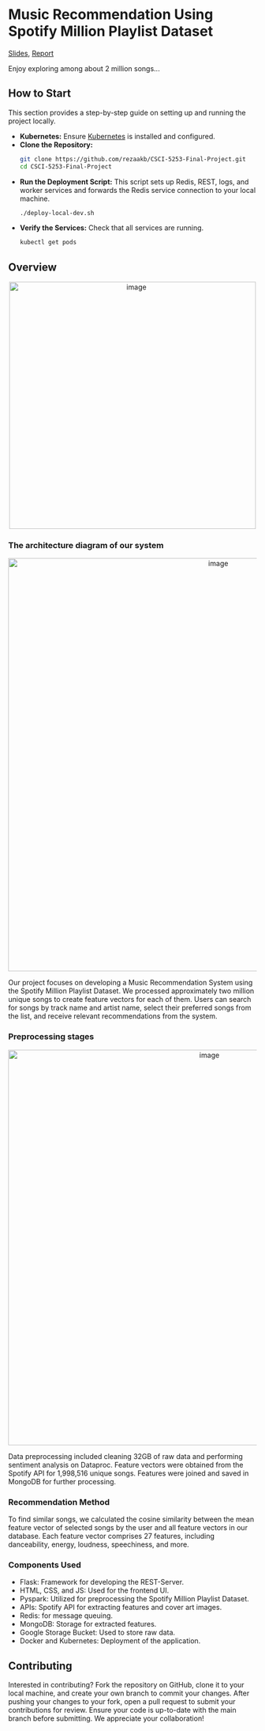 # Music Recommendation Using Spotify Million Playlist Dataset

[Slides](https://docs.google.com/presentation/d/1ecWfFkn9KhqBlpo_bE-1zvL_RSZFfAWjZK_HFz3N0BU/edit?usp=sharing), [Report](https://docs.google.com/document/d/1o7_80qezwflZwY2l8-gyAfHA2kHTRYfPu1GkQgcSPeo/edit?usp=sharing)

Enjoy exploring among about 2 million songs...

## How to Start

This section provides a step-by-step guide on setting up and running the project locally.

- **Kubernetes:** Ensure [Kubernetes](https://kubernetes.io/) is installed and configured.
- **Clone the Repository:** 
  ```sh
  git clone https://github.com/rezaakb/CSCI-5253-Final-Project.git
  cd CSCI-5253-Final-Project
  ```
- **Run the Deployment Script:** This script sets up Redis, REST, logs, and worker services and forwards the Redis service connection to your local machine.
  ```sh
  ./deploy-local-dev.sh
  ```
- **Verify the Services:** Check that all services are running.
  ```sh
  kubectl get pods
  ```

## Overview
<p align="center">
<img width="500" alt="image" src="http://drive.google.com/uc?export=view&id=1Y0PMu0Atrc00DwJb8HaKa4nXZ6wOS_2J">
</p>

### The architecture diagram of our system

<p align="center">
<img width="836" alt="image" src="https://user-images.githubusercontent.com/23244168/232262185-f297f8d0-004b-44f3-b73d-440c95619634.png">
</p>


Our project focuses on developing a Music Recommendation System using the Spotify Million Playlist Dataset. We processed approximately two million unique songs to create feature vectors for each of them. Users can search for songs by track name and artist name, select their preferred songs from the list, and receive relevant recommendations from the system.

### Preprocessing stages

<p align="center">
<img width="800" alt="image" src="https://user-images.githubusercontent.com/23244168/232262227-11a4b50b-039d-48f7-a3e8-5e3deea7c710.png">
</p>

Data preprocessing included cleaning 32GB of raw data and performing sentiment analysis on Dataproc. Feature vectors were obtained from the Spotify API for 1,998,516 unique songs. Features were joined and saved in MongoDB for further processing.

### Recommendation Method

To find similar songs, we calculated the cosine similarity between the mean feature vector of selected songs by the user and all feature vectors in our database. Each feature vector comprises 27 features, including danceability, energy, loudness, speechiness, and more. 

### Components Used

- Flask: Framework for developing the REST-Server.
- HTML, CSS, and JS: Used for the frontend UI.
- Pyspark: Utilized for preprocessing the Spotify Million Playlist Dataset.
- APIs: Spotify API for extracting features and cover art images.
- Redis: for message queuing.
- MongoDB: Storage for extracted features.
- Google Storage Bucket: Used to store raw data.
- Docker and Kubernetes: Deployment of the application.

## Contributing

Interested in contributing? Fork the repository on GitHub, clone it to your local machine, and create your own branch to commit your changes. After pushing your changes to your fork, open a pull request to submit your contributions for review. Ensure your code is up-to-date with the main branch before submitting. We appreciate your collaboration!
